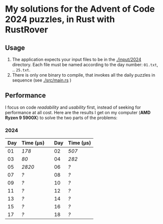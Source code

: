 # My solutions for the Advent of Code 2024 puzzles, in Rust with RustRover

## Usage

1. The application expects your input files to be in the [./input/2024]() directory. Each file must be named according to the day number: `01.txt`, .. `25.txt`.
2. There is only one binary to compile, that invokes all the daily puzzles in sequence (see [./src/main.rs]() )

## Performance

I focus on code *readability* and *usability* first, instead of seeking for performance at all cost. Here are the results I get on my computer (**AMD Ryzen 9 5900X**) to solve the two parts of the problems:

### 2024 
| Day | Time (µs) |   | Day | Time (µs) |
|-----|-----------|---|-----|-----------| 
| 01  | *178*     |   | 02  | *507*     |
| 03  | *80*      |   | 04  | *282*     |
| 05  | *2820*    |   | 06  | *?*       |
| 07  | *?*       |   | 08  | *?*       |
| 09  | *?*       |   | 10  | *?*       |
| 11  | *?*       |   | 12  | *?*       |
| 13  | *?*       |   | 14  | *?*       |
| 15  | *?*       |   | 16  | *?*       |
| 17  | *?*       |   | 18  | *?*       |